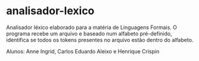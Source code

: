 # analisador-lexico
Analisador léxico elaborado para a matéria de Linguagens Formais. O programa recebe um arquivo e baseado num alfabeto pré-definido, identifica se todos os tokens presentes no arquivo estão dentro do alfabeto.

Alunos: Anne Ingrid, Carlos Eduardo Aleixo e Henrique Crispin
